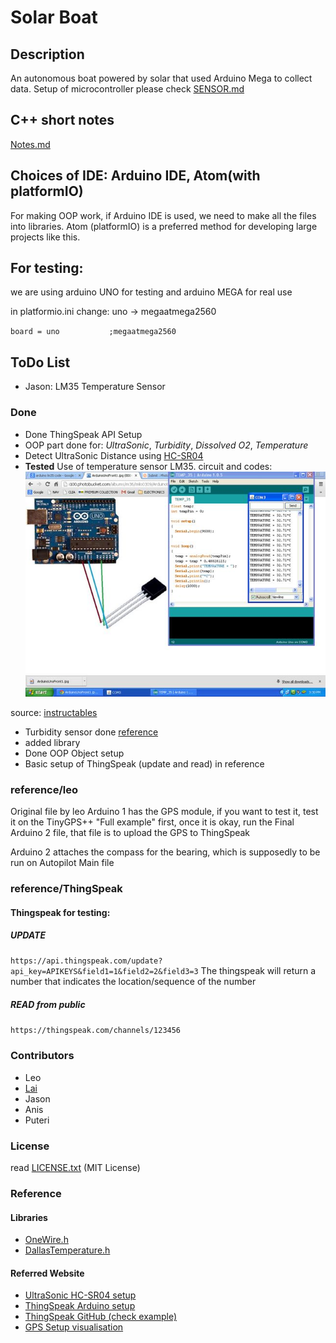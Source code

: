 # Solar Boat
## Description
An autonomous boat powered by solar that used Arduino Mega to collect data.
Setup of microcontroller please check [SENSOR.md](https://github.com/superoo7/solar-boat/blob/master/SENSOR.md)

## C++ short notes
[Notes.md](https://github.com/superoo7/solar-boat/blob/master/Notes.md)

## Choices of IDE: Arduino IDE, Atom(with platformIO)
For making OOP work, if Arduino IDE is used, we need to make all the files into libraries.
Atom (platformIO) is a preferred method for developing large projects like this.

## For testing:
we are using arduino UNO for testing and arduino MEGA for real use

in platformio.ini change:
uno -> megaatmega2560

`board = uno           ;megaatmega2560`


## ToDo List
- Jason: LM35 Temperature Sensor



### Done
* Done ThingSpeak API Setup
* OOP part done for: _UltraSonic_, _Turbidity_, _Dissolved O2_, _Temperature_
* Detect UltraSonic Distance using [HC-SR04](https://www.amazon.com/SainSmart-HC-SR04-Ranging-Detector-Distance/dp/B004U8TOE6)
* **Tested** Use of temperature sensor LM35. circuit and codes:
![LM35](/reference/temperatureLM35/LM35.jpg)

source: [instructables](http://www.instructables.com/id/ARDUINO-TEMPERATURE-SENSOR-LM35/)
* Turbidity sensor done [reference](https://www.dfrobot.com/wiki/index.php/Turbidity_sensor_SKU:_SEN0189)
* added library
* Done OOP Object setup
* Basic setup of ThingSpeak (update and read) in reference

### reference/leo
Original file by leo
Arduino 1 has the GPS module, if you want to test it, test it on the TinyGPS++ "Full example" first, once it is okay, run the Final Arduino 2 file, that file is to upload the GPS to ThingSpeak

Arduino 2 attaches the compass for the bearing, which is supposedly to be run on Autopilot Main file

### reference/ThingSpeak
#### Thingspeak for testing:

##### UPDATE
`https://api.thingspeak.com/update?api_key=APIKEYS&field1=1&field2=2&field3=3`
The thingspeak will return a number that indicates the location/sequence of the number

##### READ from public
`https://thingspeak.com/channels/123456`


### Contributors
* Leo
* [Lai](http://www.github.com/superoo7)
* Jason
* Anis
* Puteri

### License
read [LICENSE.txt](https://github.com/superoo7/solar-boat/blob/master/LICENSE.txt) (MIT License)

### Reference

#### Libraries
* [OneWire.h](https://github.com/PaulStoffregen/OneWire)
* [DallasTemperature.h](https://github.com/milesburton/Arduino-Temperature-Control-Library)

#### Referred Website
* [UltraSonic HC-SR04 setup](http://howtomechatronics.com/tutorials/arduino/ultrasonic-sensor-hc-sr04/)
* [ThingSpeak Arduino setup](http://community.thingspeak.com/tutorials/arduino/send-data-to-thingspeak-with-arduino/)
* [ThingSpeak GitHub (check example)](https://github.com/mathworks/thingspeak-arduino)
* [GPS Setup visualisation](https://www.youtube.com/watch?v=D20uSl_JHrk)


